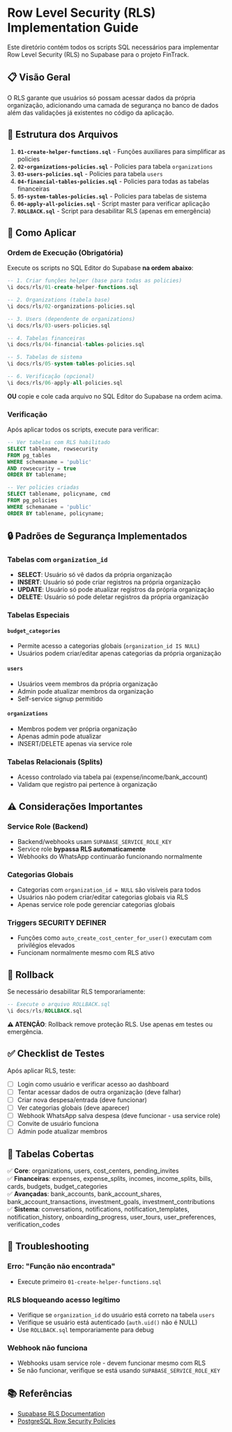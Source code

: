 # Row Level Security (RLS) Implementation Guide

Este diretório contém todos os scripts SQL necessários para implementar Row Level Security (RLS) no Supabase para o projeto FinTrack.

## 📋 Visão Geral

O RLS garante que usuários só possam acessar dados da própria organização, adicionando uma camada de segurança no banco de dados além das validações já existentes no código da aplicação.

## 📁 Estrutura dos Arquivos

1. **`01-create-helper-functions.sql`** - Funções auxiliares para simplificar as policies
2. **`02-organizations-policies.sql`** - Policies para tabela `organizations`
3. **`03-users-policies.sql`** - Policies para tabela `users`
4. **`04-financial-tables-policies.sql`** - Policies para todas as tabelas financeiras
5. **`05-system-tables-policies.sql`** - Policies para tabelas de sistema
6. **`06-apply-all-policies.sql`** - Script master para verificar aplicação
7. **`ROLLBACK.sql`** - Script para desabilitar RLS (apenas em emergência)

## 🚀 Como Aplicar

### Ordem de Execução (Obrigatória)

Execute os scripts no SQL Editor do Supabase **na ordem abaixo**:

```sql
-- 1. Criar funções helper (base para todas as policies)
\i docs/rls/01-create-helper-functions.sql

-- 2. Organizations (tabela base)
\i docs/rls/02-organizations-policies.sql

-- 3. Users (dependente de organizations)
\i docs/rls/03-users-policies.sql

-- 4. Tabelas financeiras
\i docs/rls/04-financial-tables-policies.sql

-- 5. Tabelas de sistema
\i docs/rls/05-system-tables-policies.sql

-- 6. Verificação (opcional)
\i docs/rls/06-apply-all-policies.sql
```

**OU** copie e cole cada arquivo no SQL Editor do Supabase na ordem acima.

### Verificação

Após aplicar todos os scripts, execute para verificar:

```sql
-- Ver tabelas com RLS habilitado
SELECT tablename, rowsecurity 
FROM pg_tables 
WHERE schemaname = 'public' 
AND rowsecurity = true
ORDER BY tablename;

-- Ver policies criadas
SELECT tablename, policyname, cmd 
FROM pg_policies 
WHERE schemaname = 'public'
ORDER BY tablename, policyname;
```

## 🔒 Padrões de Segurança Implementados

### Tabelas com `organization_id`
- **SELECT**: Usuário só vê dados da própria organização
- **INSERT**: Usuário só pode criar registros na própria organização
- **UPDATE**: Usuário só pode atualizar registros da própria organização
- **DELETE**: Usuário só pode deletar registros da própria organização

### Tabelas Especiais

#### `budget_categories`
- Permite acesso a categorias globais (`organization_id IS NULL`)
- Usuários podem criar/editar apenas categorias da própria organização

#### `users`
- Usuários veem membros da própria organização
- Admin pode atualizar membros da organização
- Self-service signup permitido

#### `organizations`
- Membros podem ver própria organização
- Apenas admin pode atualizar
- INSERT/DELETE apenas via service role

### Tabelas Relacionais (Splits)
- Acesso controlado via tabela pai (expense/income/bank_account)
- Validam que registro pai pertence à organização

## ⚠️ Considerações Importantes

### Service Role (Backend)
- Backend/webhooks usam `SUPABASE_SERVICE_ROLE_KEY`
- Service role **bypassa RLS automaticamente**
- Webhooks do WhatsApp continuarão funcionando normalmente

### Categorias Globais
- Categorias com `organization_id = NULL` são visíveis para todos
- Usuários não podem criar/editar categorias globais via RLS
- Apenas service role pode gerenciar categorias globais

### Triggers SECURITY DEFINER
- Funções como `auto_create_cost_center_for_user()` executam com privilégios elevados
- Funcionam normalmente mesmo com RLS ativo

## 🔄 Rollback

Se necessário desabilitar RLS temporariamente:

```sql
-- Execute o arquivo ROLLBACK.sql
\i docs/rls/ROLLBACK.sql
```

**⚠️ ATENÇÃO**: Rollback remove proteção RLS. Use apenas em testes ou emergência.

## ✅ Checklist de Testes

Após aplicar RLS, teste:

- [ ] Login como usuário e verificar acesso ao dashboard
- [ ] Tentar acessar dados de outra organização (deve falhar)
- [ ] Criar nova despesa/entrada (deve funcionar)
- [ ] Ver categorias globais (deve aparecer)
- [ ] Webhook WhatsApp salva despesa (deve funcionar - usa service role)
- [ ] Convite de usuário funciona
- [ ] Admin pode atualizar membros

## 📝 Tabelas Cobertas

✅ **Core**: organizations, users, cost_centers, pending_invites  
✅ **Financeiras**: expenses, expense_splits, incomes, income_splits, bills, cards, budgets, budget_categories  
✅ **Avançadas**: bank_accounts, bank_account_shares, bank_account_transactions, investment_goals, investment_contributions  
✅ **Sistema**: conversations, notifications, notification_templates, notification_history, onboarding_progress, user_tours, user_preferences, verification_codes

## 🐛 Troubleshooting

### Erro: "Função não encontrada"
- Execute primeiro `01-create-helper-functions.sql`

### RLS bloqueando acesso legítimo
- Verifique se `organization_id` do usuário está correto na tabela `users`
- Verifique se usuário está autenticado (`auth.uid()` não é NULL)
- Use `ROLLBACK.sql` temporariamente para debug

### Webhook não funciona
- Webhooks usam service role - devem funcionar mesmo com RLS
- Se não funcionar, verifique se está usando `SUPABASE_SERVICE_ROLE_KEY`

## 📚 Referências

- [Supabase RLS Documentation](https://supabase.com/docs/guides/auth/row-level-security)
- [PostgreSQL Row Security Policies](https://www.postgresql.org/docs/current/ddl-rowsecurity.html)

